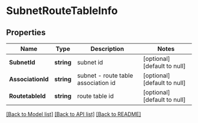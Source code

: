 # SubnetRouteTableInfo

## Properties
Name | Type | Description | Notes
------------ | ------------- | ------------- | -------------
**SubnetId** | **string** | subnet id | [optional] [default to null]
**AssociationId** | **string** | subnet - route table association id | [optional] [default to null]
**RoutetableId** | **string** | route table id | [optional] [default to null]

[[Back to Model list]](../README.md#documentation-for-models) [[Back to API list]](../README.md#documentation-for-api-endpoints) [[Back to README]](../README.md)


